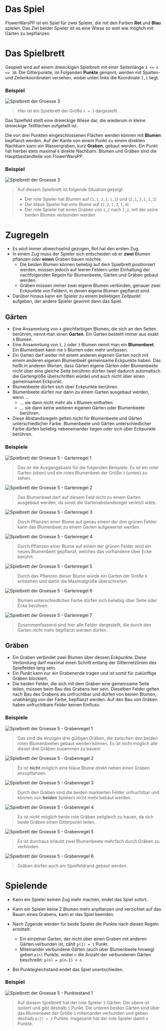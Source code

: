 # Das Spiel
FlowerWarsPP ist ein Spiel für zwei Spieler, die mit den Farben **Rot** und **Blau** spielen. Das Ziel beider Spieler ist es 
eine Wiese so weit wie möglich mit Gärten zu bepflanzen.

# Das Spielbrett
Gespielt wird auf einem dreieckigen Spielbrett mit einer Seitenlänge `3 <= n <= 30`.
Die Gitterpunkte, im Folgenden **Punkte** genannt, werden mit Spalten- und Zeilenkoordinaten versehen, wobei unten links die 
Koordinate `1,1` liegt. 

### Beispiel
![Spielbrett der Groesse 3](images/board-3-empty.png)
> Hier ist ein Spielbrett der Größe `n = 3` dargestellt.


Das Spielfeld stellt eine dreieckige Wiese dar, die wiederum in kleine dreieckige Teilflächen aufgeteilt ist.

Die von drei Punkten eingeschlossenen Flächen werden können mit **Blumen** bepflanzt werden. Auf der Kante von 
einem Punkt zu einem direkten Nachbarn kann ein Wassergraben, kurz 
**Graben**, gebaut werden. Ein Punkt hat hierbei stets maximal `6` direkte Nachbarn. Blumen und Gräben sind die 
Hauptbestandteile von FlowerWarsPP.

### Beispiel
![Spielbrett der Groesse 3](images/board-3-situation1.png)

> Auf diesem Spielbrett ist folgende Situation gezeigt:
>- Der rote Spieler hat Blumen auf (`1,1`, `2,1`, `1,2`) und (`2,1`, `3,1`, `2,2`)
>- Der blaue Spieler hat eine Blume auf (`1,3`, `2,3`, `1,4`)
>- Der rote Spieler hat einen Graben von `1,2` nach `2,2`, mit der seine beiden Blumen verbunden werden

# Zugregeln
- Es wird immer abwechselnd gezogen, Rot hat den ersten Zug.
- In einem Zug muss der Spieler sich entscheiden ob er **zwei** Blumen pflanzen *oder* **einen** Graben bauen möchte.
    - Die beiden Blumen können beliebig auf dem Spielbrett positioniert werden, müssen jedoch
    auf leeren Feldern unter Einhaltung der nachfolgenden Regeln für Blumenbeete, Gärten und Gräben
    gebaut werden.
    - Gräben müssen immer zwei eigene Blumen verbinden, genauer zwei Eckpunkte von Feldern, in denen eigene Blumen gepflanzt sind.
- Darüber hinaus kann ein Spieler zu einem beliebigen Zeitpunkt aufgeben, der andere Spieler gewinnt dann das Spiel.
    
## Gärten
- Eine Ansammlung von `4` gleichfarbigen Blumen, die sich an den Seiten berühren, nennt man
einen **Garten**. Ein Garten besteht immer aus exakt `4` Blumen.
- Eine Ansammlung von `1`, `2` oder `3` Blumen nennt man ein **Blumenbeet**. Ein Blumenbeet
kann nie `5` Blumen oder mehr umfassen.
- Ein Garten darf weder mit einem anderen eigenen Garten noch mit einem anderen eigenen Blumenbeet
gemeinsame Eckpunkte haben. Das heißt in anderen Worten, dass Gärten eigene Gärten oder Blumenbeete nicht 
über eine gleiche Seite berühren dürfen (weil dadurch automatisch die Gartengröße überschritten würde) und
auch nicht über einen gemeinsamen Eckpunkt.
- Blumenbeete dürfen sich über Eckpunkte berühren.
- Blumenbeete dürfen nur dann zu einem Garten ausgebaut werden, wenn ...
    - ... sie dann nicht mehr als `4` Blumen enthalten.
    - ... sie dann keine weiteren eigenen Gärten oder Blumenbeete berühren.
- Diese Abstandsregeln gelten nicht für Blumenbeete und Gärten unterschiedlicher Farbe. Blumenbeete und Gärten
unterschiedlicher Farbe dürfen beliebig nebeneinander liegen oder sich über Eckpunkte berühren.

### Beispiele
![Spielbrett der Groesse 5 - Gartenregel 1](images/board-5-garden-rule-1.png)
> Das ist die Ausgangsbasis für die folgenden Beispiele. Es ist ein roter Garten (oben) und ein rotes Blumenbeet der
Größe `3` (unten) zu sehen.

![Spielbrett der Groesse 5 - Gartenregel 2](images/board-5-garden-rule-2.png)
> Das Blumenbeet darf auf diesem Feld nicht zu einem Garten ausgebaut werden, da sonst die Gartenabstandsregel verletzt wäre.

![Spielbrett der Groesse 5 - Gartenregel 3](images/board-5-garden-rule-3.png)
> Durch Pflanzen einer Blume auf genau einem der drei grünen Felder kann das Blumenbeet zu einem Garten aufgewertet werden.

![Spielbrett der Groesse 5 - Gartenregel 4](images/board-5-garden-rule-4.png)
> Durch Pflanzen einer Blume auf einem der grünen Felder wird ein neues Blumenbeet gepflanzt, welches das vorhandene über
Ecke berührt.

![Spielbrett der Groesse 5 - Gartenregel 5](images/board-5-garden-rule-5.png)
> Durch das Pflanzen dieser Blume würde ein Garten der Größe `6` entstehen und damit die Maximalgröße überschreiten.

![Spielbrett der Groesse 5 - Gartenregel 6](images/board-5-garden-rule-6.png)
> Blumen unterschiedlicher Farbe dürfen sich beliebig über Seite oder Ecke berühren.

![Spielbrett der Groesse 5 - Gartenregel 7](images/board-5-garden-rule-7.png)
> Zusammenfassend sind hier alle Felder dargestellt, die durch den Garten nicht mehr bepflanzt werden dürfen.

## Gräben
- Ein Graben verbindet zwei Blumen über dessen Eckpunkte. Diese Verbindung darf maximal einen Schritt
entlang der Gitternetzlinien des Spielfeldes lang sein.
- Ein *Punkt* kann nur ein Grabenende tragen und ist somit für zukünftige Gräben blockiert.
- Die beiden Felder, die sich mit dem Graben eine gemeinsame Seite teilen, müssen beim Bau
des Grabens leer sein. Dieselben Felder gelten nach Bau des Grabens als unfruchtbar und dürfen
von keinen Blumen, unabhängig von der Farbe, bepflanzt werden. Auf den Bau von Gräben haben
unfruchtbare *Felder* keinen Einfluss.

### Beispiele
![Spielbrett der Groesse 5 - Grabenregel 1](images/board-5-ditch-rule-1.png)
> Das sind die einzigen drei gültigen Gräben, die zwischen den beiden roten Blumenbeeten gebaut werden können. Es ist nicht
möglich alle dieser drei Gräben zusammen zu bauen!

![Spielbrett der Groesse 5 - Grabenregel 2](images/board-5-ditch-rule-2.png)
> Es ist **nicht** möglich eine blaue Blume direkt neben einen Graben anzupflanzen.

![Spielbrett der Groesse 5 - Grabenregel 3](images/board-5-ditch-rule-3.png)
> Durch den Graben sind die beiden markierten Felder unfruchtbar und können von **beiden** Spielern nicht mehr bebaut werden.

![Spielbrett der Groesse 5 - Grabenregel 4](images/board-5-ditch-rule-4.png)
> Es ist nicht möglich beide rote Gräben zeitgleich zu bauen, da sich beide Gräben einen Gitterpunkt teilen.

![Spielbrett der Groesse 5 - Grabenregel 5](images/board-5-ditch-rule-5.png)
> Es ist durchaus erlaubt zwei Blumenbeete mehrfach durch Gräben zu verbinden.

![Spielbrett der Groesse 5 - Grabenregel 6](images/board-5-ditch-rule-6.png)
> Gräben dürfen auch am Spielfeldrand gebaut werden.

# Spielende
- Kann ein Spieler keinen Zug mehr machen, endet das Spiel sofort.
- Kann ein Spieler keine 2 Blumen mehr anpflanzen und verzichtet auf das Bauen eines Grabens, kann er das Spiel beenden.
- Nach Zugende werden für beide Spieler die Punkte nach diesen Regeln ermittelt:
    - Ein einzelner Garten, der nicht über einen Graben mit anderen Gärten verbunden ist,
    zählt `p(1) = 1` Punkt.
    - Miteinander verbundene Gärten (auch über Blumenbeete hinweg) geben `p(n)` Punkte, wobei `n`
    die Anzahl der verbundenen Gärten beschreibt: `p(n) = p(n-1) + n`
    
- Bei Punktegleichstand endet das Spiel unentschieden.

### Beispiel
![Spielbrett der Groesse 5 - Punktestand 1](images/board-5-points-1.png)
> Auf diesem Spielbrett hat der rote Spieler `3` Gärten. Der obere ist isoliert und gibt deshalb `1` Punkt. Die unteren
beiden Gärten sind über das Blumenbeet der Größe `1` miteinander verbunden und geben deshalb `p(2) = 3` Punkte. Insgesamt
hat der rote Spieler damit `4` Punkte.